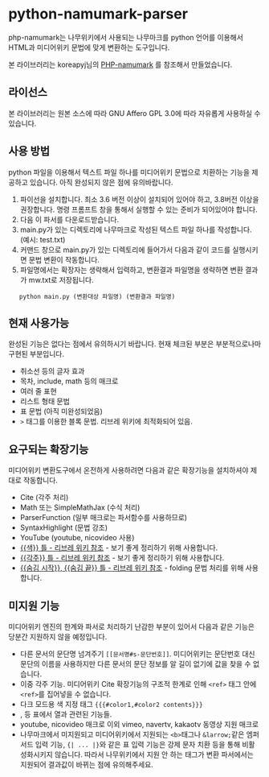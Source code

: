 # python-namumark-parser
php-namumark는 나무위키에서 사용되는 나무마크를 python 언어를 이용해서 HTML과 미디어위키 문법에 맞게 변환하는 도구입니다.

본 라이브러리는 koreapyj님의 [PHP-namumark](https://github.com/koreapyj/php-namumark) 를 참조해서 만들었습니다. 

## 라이선스
본 라이브러리는 원본 소스에 따라 GNU Affero GPL 3.0에 따라 자유롭게 사용하실 수 있습니다. 

## 사용 방법
python 파일을 이용해서 텍스트 파일 하나를 미디어위키 문법으로 치환하는 기능을 제공하고 있습니다. 아직 완성되지 않은 점에 유의바랍니다.

1. 파이선을 설치합니다. 최소 3.6 버전 이상이 설치되어 있어야 하고, 3.8버전 이상을 권장합니다. 명령 프롬프트 창을 통해서 실행할 수 있는 준비가 되어있어야 합니다.
1. 다음 이 파서를 다운로드받습니다. 
1. main.py가 있는 디렉토리에 나무마크로 작성된 텍스트 파일 하나를 작성합니다. (예시: test.txt)
1. 커맨드 창으로 main.py가 있는 디렉토리에 들어가서 다음과 같이 코드를 실행시키면 문법 변환이 작동합니다.
1. 파일명에서는 확장자는 생략해서 입력하고, 변환결과 파일명을 생략하면 변환 결과가 mw.txt로 저장됩니다.
```
   python main.py (변환대상 파일명) (변환결과 파일명)
```

## 현재 사용가능
완성된 기능은 없다는 점에서 유의하시기 바랍니다. 현재 체크된 부분은 부분적으로나마 구현된 부분입니다.

* 취소선 등의 글자 효과
* 목차, include, math 등의 매크로
* 여러 줄 표현
* 리스트 형태 문법
* 표 문법 (아직 미완성되었음)
* `>` 태그를 이용한 블록 문법. 리브레 위키에 최적화되어 있음. 


## 요구되는 확장기능

미디어위키 변환도구에서 온전하게 사용하려면 다음과 같은 확장기능을 설치하셔야 제대로 작동합니다.
* Cite (각주 처리)
* Math 또는 SimpleMathJax (수식 처리)
* ParserFunction (일부 매크로는 파서함수를 사용하므로)
* SyntaxHighlight (문법 강조)
* YouTube (youtube, nicovideo 사용) 
* [{{색}} 틀 - 리브레 위키 참조](https://librewiki.net/wiki/틀:색) - 
  보기 좋게 정리하기 위해 사용합니다.
* [{{각주}} 틀 - 리브레 위키 참조](https://librewiki.net/wiki/틀:각주) - 
  보기 좋게 정리하기 위해 사용합니다.
* [{{숨김 시작}}, {{숨김 끝}} 틀 - 리브레 위키 참조](https://librewiki.net/wiki/틀:숨김_시작) - 
  folding 문법 처리를 위해 사용합니다.

## 미지원 기능
미디어위키 엔진의 한계와 파서로 처리하기 난감한 부분이 있어서 다음과 같은 기능은 당분간 지원하지 않을 예정입니다.
* 다른 문서의 문단명 넘겨주기 `[[문서명#s-문단번호]]`. 미디어위키는 문단번호 대신 문단의 이름을 사용하지만 
  다른 문서의 문단 정보를 알 길이 없기에 값을 찾을 수 없습니다.
* 이중 각주 기능. 미디어위키 Cite 확장기능의 구조적 한계로 인해 `<ref>` 태그 안에 `<ref>`를 집어넣을 수 없습니다.
* 다크 모드용 색 지정 태그 `{{{#color1,#color2 contents}}}`
* <colcolor>, <colbgcolor> 등 표에서 열과 관련된 기능들. 
* youtube, nicovideo 매크로 이외 vimeo, navertv, kakaotv 동영상 지원 매크로
* 나무마크에서 미지원되고 미디어위키에서 지원되는 `<b>`태그나 `&larrow;`같은 엠퍼서드 입력 기능, `{| ... |}`와 같은 표 입력 기능은 
강제 문자 치환 등을 통해 비활성화시키지 않습니다. 따라서 나무위키에서 지원 안 하는 태그가 변환 파서에서는 지원되어 결과값이 바뀌는 점에 유의해주세요.